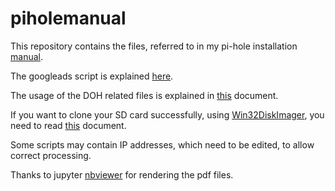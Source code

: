 # piholemanual
This repository contains the files, referred to in my pi-hole installation [manual](https://nbviewer.org/github/jpgpi250/piholemanual/blob/master/doc/Block%20Ads%20Network-wide%20with%20A%20Raspberry%20Pi-hole.pdf).

The googleads script is explained [here](https://nbviewer.org/github/jpgpi250/piholemanual/blob/master/doc/Whitelist%20Google%20Ads%20with%20Pi-hole%20v5.pdf).

The usage of the DOH related files is explained in [this](https://nbviewer.org/github/jpgpi250/piholemanual/blob/master/doc/Block%20DOH%20with%20pfsense.pdf) document.

If you want to clone your SD card successfully, using [Win32DiskImager](https://win32diskimager.org/), you need to read [this](https://nbviewer.org/github/jpgpi250/piholemanual/blob/master/doc/Manually%20resize%20partition%20for%20Backup.pdf) document.

Some scripts may contain IP addresses, which need to be edited, to allow correct processing.

Thanks to jupyter [nbviewer](https://nbviewer.org/) for rendering the pdf files.

